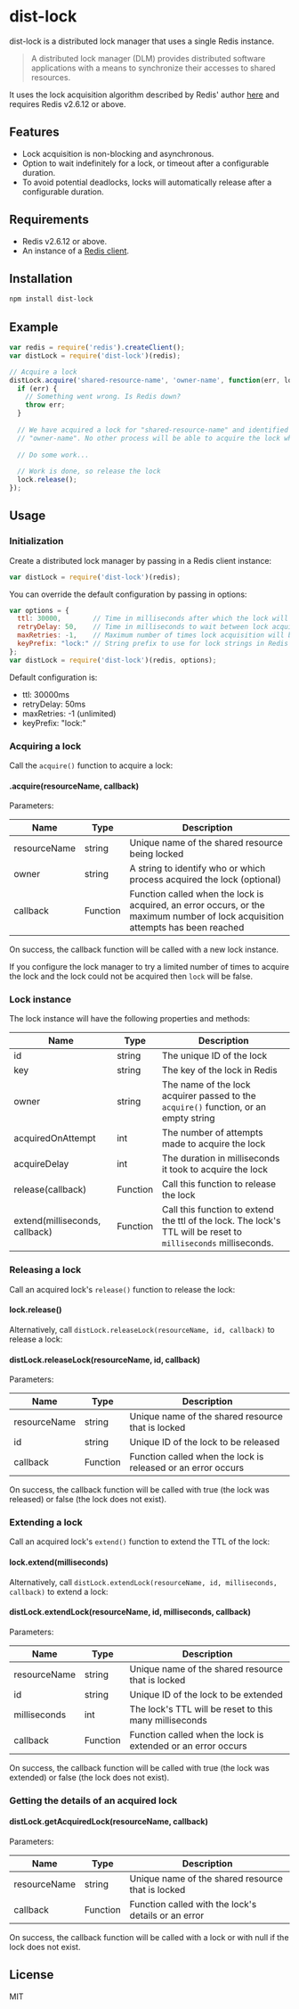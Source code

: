 dist-lock
=========

dist-lock is a distributed lock manager that uses a single Redis instance.

> A distributed lock manager (DLM) provides distributed software applications with a means to synchronize their accesses to shared resources.

It uses the lock acquisition algorithm described by Redis' author [here](http://redis.io/commands/set) and requires Redis v2.6.12 or above.


Features
----

- Lock acquisition is non-blocking and asynchronous.
- Option to wait indefinitely for a lock, or timeout after a configurable duration.
- To avoid potential deadlocks, locks will automatically release after a configurable duration.

Requirements
----

- Redis v2.6.12 or above.
- An instance of a [Redis client](https://github.com/mranney/node_redis).

Installation
--------------

```sh
npm install dist-lock
```
Example
-----

```js
var redis = require('redis').createClient();
var distLock = require('dist-lock')(redis);

// Acquire a lock
distLock.acquire('shared-resource-name', 'owner-name', function(err, lock) {
  if (err) {
    // Something went wrong. Is Redis down?
    throw err;
  }
  
  // We have acquired a lock for "shared-resource-name" and identified ourselves (the lock acquirer) as
  // "owner-name". No other process will be able to acquire the lock while we hold it.
  
  // Do some work...
  
  // Work is done, so release the lock
  lock.release();
});
```

Usage
-----
### Initialization
Create a distributed lock manager by passing in a Redis client instance:
```javascript
var distLock = require('dist-lock')(redis);
```

You can override the default configuration by passing in options:
```javascript
var options = {
  ttl: 30000,        // Time in milliseconds after which the lock will automatically release
  retryDelay: 50,    // Time in milliseconds to wait between lock acquisition attempts
  maxRetries: -1,    // Maximum number of times lock acquisition will be attempted
  keyPrefix: "lock:" // String prefix to use for lock strings in Redis
};
var distLock = require('dist-lock')(redis, options);
```

Default configuration is:

- ttl: 30000ms
- retryDelay: 50ms
- maxRetries: -1 (unlimited)
- keyPrefix: "lock:"

### Acquiring a lock
Call the `acquire()` function to acquire a lock:

#### .acquire(resourceName, callback)
Parameters:

Name  | Type | Description
----- | ---- | -----------
resourceName | string | Unique name of the shared resource being locked
owner | string | A string to identify who or which process acquired the lock (optional)
callback | Function | Function called when the lock is acquired, an error occurs, or the maximum number of lock acquisition attempts has been reached

On success, the callback function will be called with a new lock instance.

If you configure the lock manager to try a limited number of times to acquire the lock and the lock could not be acquired then `lock` will be false.

### Lock instance

The lock instance will have the following properties and methods:

Name  | Type | Description
----- | ---- | -----------
id | string | The unique ID of the lock
key | string | The key of the lock in Redis
owner | string | The name of the lock acquirer passed to the `acquire()` function, or an empty string
acquiredOnAttempt | int | The number of attempts made to acquire the lock
acquireDelay | int | The duration in milliseconds it took to acquire the lock
release(callback) | Function | Call this function to release the lock
extend(milliseconds, callback) | Function | Call this function to extend the ttl of the lock. The lock's TTL will be reset to `milliseconds` milliseconds.

### Releasing a lock
Call an acquired lock's `release()` function to release the lock:

#### lock.release()

Alternatively, call `distLock.releaseLock(resourceName, id, callback)` to release a lock:

#### distLock.releaseLock(resourceName, id, callback)

Parameters:

Name  | Type | Description
----- | ---- | -----------
resourceName | string | Unique name of the shared resource that is locked
id | string | Unique ID of the lock to be released
callback | Function | Function called when the lock is released or an error occurs

On success, the callback function will be called with true (the lock was released) or false (the lock does not exist).


### Extending a lock
Call an acquired lock's `extend()` function to extend the TTL of the lock:

#### lock.extend(milliseconds)

Alternatively, call `distLock.extendLock(resourceName, id, milliseconds, callback)` to extend a lock:

#### distLock.extendLock(resourceName, id, milliseconds, callback)

Parameters:

Name  | Type | Description
----- | ---- | -----------
resourceName | string | Unique name of the shared resource that is locked
id | string | Unique ID of the lock to be extended
milliseconds | int | The lock's TTL will be reset to this many milliseconds
callback | Function | Function called when the lock is extended or an error occurs

On success, the callback function will be called with true (the lock was extended) or false (the lock does not exist).

### Getting the details of an acquired lock

#### distLock.getAcquiredLock(resourceName, callback)

Parameters:

Name  | Type | Description
----- | ---- | -----------
resourceName | string | Unique name of the shared resource that is locked
callback | Function | Function called with the lock's details or an error

On success, the callback function will be called with a lock or with null if the lock does not exist.

License
----

MIT
